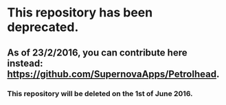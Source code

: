 # This repository has been deprecated.
## As of 23/2/2016, you can contribute here instead: https://github.com/SupernovaApps/Petrolhead.
### This repository will be deleted on the 1st of June 2016.
